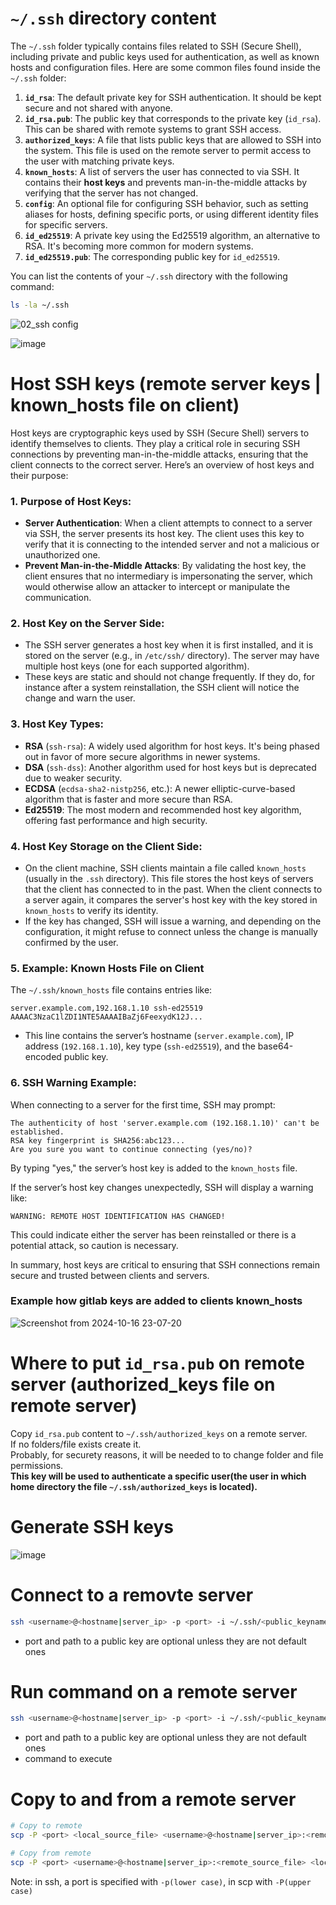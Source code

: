# `~/.ssh` directory content
The `~/.ssh` folder typically contains files related to SSH (Secure Shell), including private and public keys used for authentication, as well as known hosts and configuration files. Here are some common files found inside the `~/.ssh` folder:

1. **`id_rsa`**: The default private key for SSH authentication. It should be kept secure and not shared with anyone.
2. **`id_rsa.pub`**: The public key that corresponds to the private key (`id_rsa`). This can be shared with remote systems to grant SSH access.
3. **`authorized_keys`**: A file that lists public keys that are allowed to SSH into the system. This file is used on the remote server to permit access to the user with matching private keys.
4. **`known_hosts`**: A list of servers the user has connected to via SSH. It contains their **host keys** and prevents man-in-the-middle attacks by verifying that the server has not changed.
5. **`config`**: An optional file for configuring SSH behavior, such as setting aliases for hosts, defining specific ports, or using different identity files for specific servers.
6. **`id_ed25519`**: A private key using the Ed25519 algorithm, an alternative to RSA. It's becoming more common for modern systems.
7. **`id_ed25519.pub`**: The corresponding public key for `id_ed25519`.

You can list the contents of your `~/.ssh` directory with the following command:

```bash
ls -la ~/.ssh
```

![02_ssh config](https://github.com/user-attachments/assets/d4102020-ed54-4a3c-acfa-f5c9ab316689)

![image](https://github.com/user-attachments/assets/dc901e2e-c0bd-4b01-86f6-5b46451f82df)

# Host SSH keys (remote server keys | known_hosts file on client)
Host keys are cryptographic keys used by SSH (Secure Shell) servers to identify themselves to clients. They play a critical role in securing SSH connections by preventing man-in-the-middle attacks, ensuring that the client connects to the correct server. Here’s an overview of host keys and their purpose:

### 1. **Purpose of Host Keys:**
   - **Server Authentication**: When a client attempts to connect to a server via SSH, the server presents its host key. The client uses this key to verify that it is connecting to the intended server and not a malicious or unauthorized one.
   - **Prevent Man-in-the-Middle Attacks**: By validating the host key, the client ensures that no intermediary is impersonating the server, which would otherwise allow an attacker to intercept or manipulate the communication.

### 2. **Host Key on the Server Side:**
   - The SSH server generates a host key when it is first installed, and it is stored on the server (e.g., in `/etc/ssh/` directory). The server may have multiple host keys (one for each supported algorithm).
   - These keys are static and should not change frequently. If they do, for instance after a system reinstallation, the SSH client will notice the change and warn the user.

### 3. **Host Key Types:**
   - **RSA** (`ssh-rsa`): A widely used algorithm for host keys. It's being phased out in favor of more secure algorithms in newer systems.
   - **DSA** (`ssh-dss`): Another algorithm used for host keys but is deprecated due to weaker security.
   - **ECDSA** (`ecdsa-sha2-nistp256`, etc.): A newer elliptic-curve-based algorithm that is faster and more secure than RSA.
   - **Ed25519**: The most modern and recommended host key algorithm, offering fast performance and high security.

### 4. **Host Key Storage on the Client Side:**
   - On the client machine, SSH clients maintain a file called `known_hosts` (usually in the `.ssh` directory). This file stores the host keys of servers that the client has connected to in the past. When the client connects to a server again, it compares the server's host key with the key stored in `known_hosts` to verify its identity.
   - If the key has changed, SSH will issue a warning, and depending on the configuration, it might refuse to connect unless the change is manually confirmed by the user.

### 5. **Example: Known Hosts File on Client**
   The `~/.ssh/known_hosts` file contains entries like:

   ```
   server.example.com,192.168.1.10 ssh-ed25519 AAAAC3NzaC1lZDI1NTE5AAAAIBaZj6FeexydK12J...
   ```
   - This line contains the server’s hostname (`server.example.com`), IP address (`192.168.1.10`), key type (`ssh-ed25519`), and the base64-encoded public key.

### 6. **SSH Warning Example:**
   When connecting to a server for the first time, SSH may prompt:

   ```
   The authenticity of host 'server.example.com (192.168.1.10)' can't be established.
   RSA key fingerprint is SHA256:abc123...
   Are you sure you want to continue connecting (yes/no)?
   ```
   By typing "yes," the server’s host key is added to the `known_hosts` file.

If the server’s host key changes unexpectedly, SSH will display a warning like:

```
WARNING: REMOTE HOST IDENTIFICATION HAS CHANGED!
```
This could indicate either the server has been reinstalled or there is a potential attack, so caution is necessary.

In summary, host keys are critical to ensuring that SSH connections remain secure and trusted between clients and servers.

### Example how gitlab keys are added to clients known_hosts

![Screenshot from 2024-10-16 23-07-20](https://github.com/user-attachments/assets/9b0c9b6b-a9e5-4df4-bffa-00fef27a3f6a)

# Where to put `id_rsa.pub` on remote server (authorized_keys file on remote server)

Copy `id_rsa.pub` content to `~/.ssh/authorized_keys` on a remote server.\
If no folders/file exists create it.\
Probably, for securety reasons, it will be needed to to change folder and file permissions.\
**This key will be used to authenticate a specific user(the user in which home directory the file `~/.ssh/authorized_keys` is located).**

# Generate SSH keys
![image](https://github.com/user-attachments/assets/f39eb96f-403c-496f-9632-915c07ccf95d)

# Connect to a removte server
```bash
ssh <username>@<hostname|server_ip> -p <port> -i ~/.ssh/<public_keyname>
```
- port and path to a public key are optional unless they are not default ones

# Run command on a remote server
```bash
ssh <username>@<hostname|server_ip> -p <port> -i ~/.ssh/<public_keyname> <command>
```
- port and path to a public key are optional unless they are not default ones
- command to execute

# Copy to and from a remote server
```bash
# Copy to remote
scp -P <port> <local_source_file> <username>@<hostname|server_ip>:<remote_target_dir> -i ~/.ssh/<public_keyname>
```
```bash
# Copy from remote
scp -P <port> <username>@<hostname|server_ip>:<remote_source_file> <local_target_dir> -i ~/.ssh/<public_keyname>
```

Note: in ssh, a port is specified with `-p(lower case)`, in scp with `-P(upper case)`  
